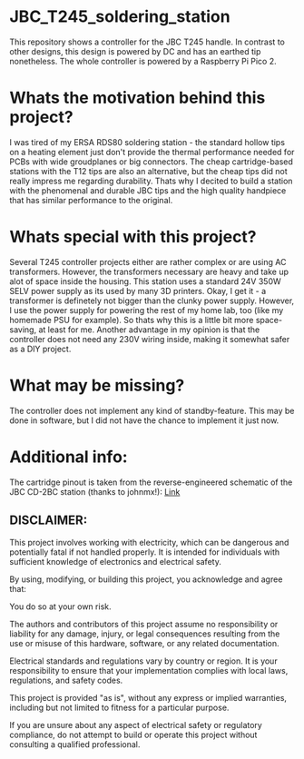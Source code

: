 # JBC_T245_soldering_station
This repository shows a controller for the JBC T245 handle. In contrast to other designs, this design is powered by DC and has an earthed tip nonetheless. The whole controller is powered by a Raspberry Pi Pico 2.

# Whats the motivation behind this project?
I was tired of my ERSA RDS80 soldering station - the standard hollow tips on a heating element just don't provide the thermal performance needed for PCBs with wide groudplanes or big connectors. The cheap cartridge-based stations with the T12 tips are also an alternative, but the cheap tips did not really impress me regarding durability. Thats why I decited to build a station with the phenomenal and durable JBC tips and the high quality handpiece that has similar performance to the original.

# Whats special with this project?
Several T245 controller projects either are rather complex or are using AC transformers. However, the transformers necessary are heavy and take up alot of space inside the housing. This station uses a standard 24V 350W SELV power supply as its used by many 3D printers. Okay, I get it - a transformer is definetely not bigger than the clunky power supply. However, I use the power supply for powering the rest of my home lab, too (like my homemade PSU for example). So thats why this is a little bit more space-saving, at least for me. Another advantage in my opinion is that the controller does not need any 230V wiring inside, making it somewhat safer as a DIY project.

# What may be missing?
The controller does not implement any kind of standby-feature. This may be done in software, but I did not have the chance to implement it just now.

# Additional info:
The cartridge pinout is taken from the reverse-engineered schematic of the JBC CD-2BC station (thanks to johnmx!):
[Link](https://www.eevblog.com/forum/testgear/jbc-soldering-station-cd-2bc-complete-schematic-analysis/)



## DISCLAIMER:

This project involves working with electricity, which can be dangerous and potentially fatal if not handled properly. It is intended for individuals with sufficient knowledge of electronics and electrical safety.

By using, modifying, or building this project, you acknowledge and agree that:

You do so at your own risk.

The authors and contributors of this project assume no responsibility or liability for any damage, injury, or legal consequences resulting from the use or misuse of this hardware, software, or any related documentation.

Electrical standards and regulations vary by country or region. It is your responsibility to ensure that your implementation complies with local laws, regulations, and safety codes.

This project is provided "as is", without any express or implied warranties, including but not limited to fitness for a particular purpose.

If you are unsure about any aspect of electrical safety or regulatory compliance, do not attempt to build or operate this project without consulting a qualified professional.
